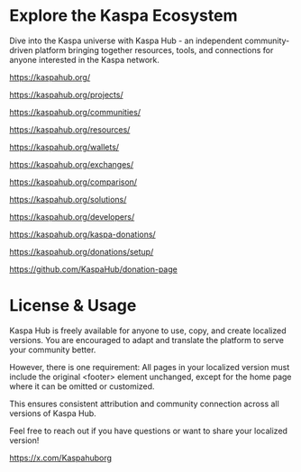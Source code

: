 # Explore the Kaspa Ecosystem
Dive into the Kaspa universe with Kaspa Hub - an independent community-driven platform bringing together resources, tools, and connections for anyone interested in the Kaspa network.

https://kaspahub.org/

https://kaspahub.org/projects/

https://kaspahub.org/communities/

https://kaspahub.org/resources/

https://kaspahub.org/wallets/

https://kaspahub.org/exchanges/

https://kaspahub.org/comparison/

https://kaspahub.org/solutions/

https://kaspahub.org/developers/

https://kaspahub.org/kaspa-donations/

https://kaspahub.org/donations/setup/

https://github.com/KaspaHub/donation-page


# License & Usage

Kaspa Hub is freely available for anyone to use, copy, and create localized versions. You are encouraged to adapt and translate the platform to serve your community better.

However, there is one requirement:
All pages in your localized version must include the original &lt;footer&gt; element unchanged, except for the home page where it can be omitted or customized.

This ensures consistent attribution and community connection across all versions of Kaspa Hub.

Feel free to reach out if you have questions or want to share your localized version!

https://x.com/Kaspahuborg
